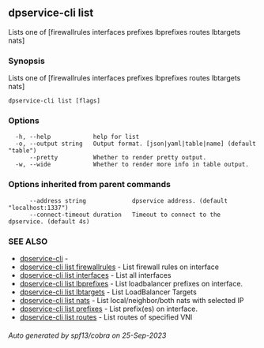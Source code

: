 ## dpservice-cli list

Lists one of [firewallrules interfaces prefixes lbprefixes routes lbtargets nats]

### Synopsis

Lists one of [firewallrules interfaces prefixes lbprefixes routes lbtargets nats]

```
dpservice-cli list [flags]
```

### Options

```
  -h, --help            help for list
  -o, --output string   Output format. [json|yaml|table|name] (default "table")
      --pretty          Whether to render pretty output.
  -w, --wide            Whether to render more info in table output.
```

### Options inherited from parent commands

```
      --address string             dpservice address. (default "localhost:1337")
      --connect-timeout duration   Timeout to connect to the dpservice. (default 4s)
```

### SEE ALSO

* [dpservice-cli](dpservice-cli.md)	 - 
* [dpservice-cli list firewallrules](dpservice-cli_list_firewallrules.md)	 - List firewall rules on interface
* [dpservice-cli list interfaces](dpservice-cli_list_interfaces.md)	 - List all interfaces
* [dpservice-cli list lbprefixes](dpservice-cli_list_lbprefixes.md)	 - List loadbalancer prefixes on interface.
* [dpservice-cli list lbtargets](dpservice-cli_list_lbtargets.md)	 - List LoadBalancer Targets
* [dpservice-cli list nats](dpservice-cli_list_nats.md)	 - List local/neighbor/both nats with selected IP
* [dpservice-cli list prefixes](dpservice-cli_list_prefixes.md)	 - List prefix(es) on interface.
* [dpservice-cli list routes](dpservice-cli_list_routes.md)	 - List routes of specified VNI

###### Auto generated by spf13/cobra on 25-Sep-2023
